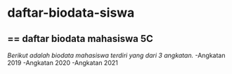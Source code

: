 # daftar-biodata-siswa
==
daftar biodata mahasiswa 5C
--
*Berikut adalah biodata mahasiswa terdiri yang dari 3 angkatan.*
-Angkatan 2019
-Angkatan 2020
-Angkatan 2021
